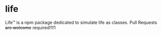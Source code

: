 # life
Life™ is a npm package dedicated to simulate life as classes. Pull Requests ~~are welcome~~ required!1!1
